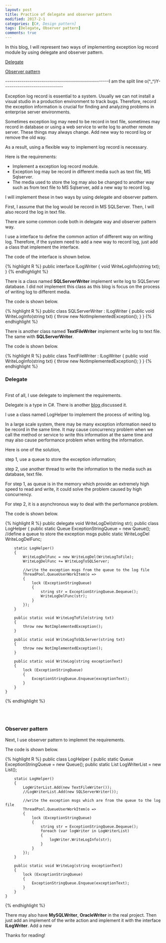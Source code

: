 ```yaml
---
layout: post
title: Practice of delegate and observer pattern
modified: 2017-2-1
categories: [C#, Design pattern]
tags: [Delegate, Observer pattern] 
comments: true
---
```

In this blog, I will represent two ways of implementing exception log record module by using delegate and observer pattern.

<!-- more -->

<a href="#delegate">Delegate </a>

<a href="#observer">Observer pattern </a>

----------------------------------------------------I am the split line o(^_^)Y------------------------------

Exception log record is essential to a system. Usually we can not install a visual studio in a production environment to track bugs. Therefore, record the exception information is crucial for finding and analyzing problems in enterprise server environments.

Sometimes exception log may need to be record in text file, sometimes may record in database or using a web service to write log to another remote server. These things may always change. Add new way to record log or remove the old way.

As a result, using a flexible way to implement log record is necessary.

Here is the requirements:
<ul>
<li>
	Implement a exception log record module.
</li>
<li>
	Exception log may be record in different media such as text file, MS Sqlserver. 
</li>
<li>
	The media used to store the log may also be changed to another way such as from text file to MS Sqlserver, add a new way to record log.
</li>
</ul>

I will implement these in two ways by using delegate and observer pattern.

First, I assume that the log would be record in MS SQLServer. Then, I will also record the log in text file.

There are some common code both in delegate way and observer pattern way.

I use a interface to define the common action of different way on writing
 log. Therefore, if the system need to add a new way to record log, just add a class that implement the interface.

The code of the interface is shown below.

{% highlight R %}
public interface ILogWriter
{
    void WriteLogInfo(string txt);
}
{% endhighlight %}

There is a class named <strong>SQLServerWriter</strong> implement write log to SQLServer database. I did not implement this class as this blog is focus on the process of writing log to different media.

The code is shown below.

{% highlight R %}
public class SQLServerWriter : ILogWriter
{
    public void WriteLogInfo(string txt)
    {
        throw new NotImplementedException();
    }
}
{% endhighlight %}


There is another class named <strong>TextFileWriter</strong> implement write log to text file. The same with <strong>SQLServerWriter</strong>.

The code is shown below.

{% highlight R %}
public class TextFileWriter : ILogWriter
{
    public void WriteLogInfo(string txt)
    {
        throw new NotImplementedException();
    }
}
{% endhighlight %}



### <a name="delegate"> Delegate</a>
<br>
First of all, I use delegate to implement the requirements.

Delegate is a type in C#. There is another <a href="">blog </a>discussed it.

I use a class named LogHelper to implement the process of writing log.

In a large scale system, there may be many exception information need to be record in the same time. It may cause concurrency problem when we call the method or service to write this information at the same time and may also cause performance problem when writing the information.

Here is one of the solution, 

step 1, use a queue to store the exception information;

step 2, use another thread to write the information to the media such as database, text file.

For step 1, as queue is in the memory which provide an extremely high speed to read and write, it could solve the problem caused by high concurrency. 

For step 2, it is a asynchronous way to deal with the performance problem.


The code is shown below.


{% highlight R %}
	public delegate void WriteLogDel(string str); 
    public class LogHelper
    {
        public static Queue<string> ExceptionStringQueue = new Queue<string>(); //define a queue to store the exception msgs
        public static WriteLogDel WriteLogDelFunc;

        static LogHelper()
        {
            WriteLogDelFunc = new WriteLogDel(WriteLogToFile);
            WriteLogDelFunc += WriteLogToSQLServer;

            //write the exception msgs from the queue to the log file
            ThreadPool.QueueUserWorkItem(o =>
            {
                lock (ExceptionStringQueue)
                {
                    string str = ExceptionStringQueue.Dequeue();
                    WriteLogDelFunc(str);
                }
            });
        }

        public static void WriteLogToFile(string txt)
        {
            throw new NotImplementedException();
        }

        public static void WriteLogToSQLServer(string txt)
        {
            throw new NotImplementedException();
        }

        public static void WriteLog(string exceptionText)
        {
            lock (ExceptionStringQueue)
            {
                ExceptionStringQueue.Enqueue(exceptionText);
            }
        }
    }
{% endhighlight %}



<br>
<br>

### <a name="observer"> Observer pattern</a>

Next, I use observer pattern to implemnt the requirements.

The code is shown below.

{% highlight R %}
	public class LogHelper
    {
        public static Queue<string> ExceptionStringQueue = new Queue<string>();
        public static List<ILogWriter> LogWriterList = new List<ILogWriter>();

        static LogHelper()
        {
            LogWriterList.Add(new TextFileWriter());
            //LogWriterList.Add(new SQLServerWriter());

            //write the exception msgs which are from the queue to the log file
            ThreadPool.QueueUserWorkItem(o =>
            {
                lock (ExceptionStringQueue)
                {
                    string str = ExceptionStringQueue.Dequeue();
                    foreach (var logWriter in LogWriterList)
                    {
                        logWriter.WriteLogInfo(str);
                    }
                }
            });
        }

        public static void WriteLog(string exceptionText)
        {
            lock (ExceptionStringQueue)
            {
                ExceptionStringQueue.Enqueue(exceptionText);
            }
        }
    }
{% endhighlight %}

There may also have <strong>MySQLWriter</strong>, <strong>OracleWriter</strong> in the real project. Then just add an implement of the write action and implement it with the interface <strong>ILogWriter</strong>. Add a new 

Thanks for reading!
